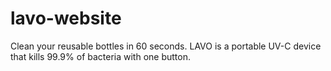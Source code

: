 # lavo-website
Clean your reusable bottles in 60 seconds. LAVO is a portable UV-C device that kills 99.9% of bacteria with one button.
